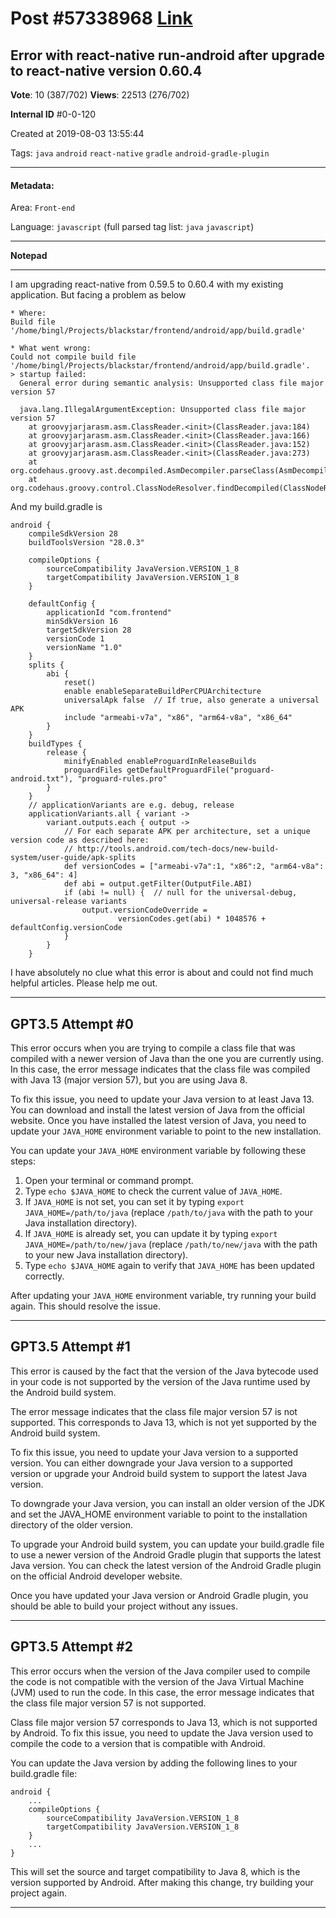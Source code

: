 
# Post \#57338968 [Link](https://stackoverflow.com/questions/57338968/)

## Error with react-native run-android after upgrade to react-native version 0.60.4

**Vote**: 10 (387/702) **Views**: 22513 (276/702) 

**Internal ID** \#0-0-120

Created at 2019-08-03 13:55:44

Tags: `java` `android` `react-native` `gradle` `android-gradle-plugin`

----------

#### Metadata:

Area: `Front-end`

Language: `javascript` (full parsed tag list: `java` `javascript`)

----------

**Notepad**


----------

I am upgrading react-native from 0.59.5 to 0.60.4 with my existing application. But facing a problem as below

```
* Where:
Build file '/home/bingl/Projects/blackstar/frontend/android/app/build.gradle'

* What went wrong:
Could not compile build file '/home/bingl/Projects/blackstar/frontend/android/app/build.gradle'.
> startup failed:
  General error during semantic analysis: Unsupported class file major version 57

  java.lang.IllegalArgumentException: Unsupported class file major version 57
    at groovyjarjarasm.asm.ClassReader.<init>(ClassReader.java:184)
    at groovyjarjarasm.asm.ClassReader.<init>(ClassReader.java:166)
    at groovyjarjarasm.asm.ClassReader.<init>(ClassReader.java:152)
    at groovyjarjarasm.asm.ClassReader.<init>(ClassReader.java:273)
    at org.codehaus.groovy.ast.decompiled.AsmDecompiler.parseClass(AsmDecompiler.java:81)
    at org.codehaus.groovy.control.ClassNodeResolver.findDecompiled(ClassNodeReso
```


And my build.gradle is 

```
android {
    compileSdkVersion 28
    buildToolsVersion "28.0.3"

    compileOptions {
        sourceCompatibility JavaVersion.VERSION_1_8
        targetCompatibility JavaVersion.VERSION_1_8
    }

    defaultConfig {
        applicationId "com.frontend"
        minSdkVersion 16
        targetSdkVersion 28
        versionCode 1
        versionName "1.0"
    }
    splits {
        abi {
            reset()
            enable enableSeparateBuildPerCPUArchitecture
            universalApk false  // If true, also generate a universal APK
            include "armeabi-v7a", "x86", "arm64-v8a", "x86_64"
        }
    }
    buildTypes {
        release {
            minifyEnabled enableProguardInReleaseBuilds
            proguardFiles getDefaultProguardFile("proguard-android.txt"), "proguard-rules.pro"
        }
    }
    // applicationVariants are e.g. debug, release
    applicationVariants.all { variant ->
        variant.outputs.each { output ->
            // For each separate APK per architecture, set a unique version code as described here:
            // http://tools.android.com/tech-docs/new-build-system/user-guide/apk-splits
            def versionCodes = ["armeabi-v7a":1, "x86":2, "arm64-v8a": 3, "x86_64": 4]
            def abi = output.getFilter(OutputFile.ABI)
            if (abi != null) {  // null for the universal-debug, universal-release variants
                output.versionCodeOverride =
                        versionCodes.get(abi) * 1048576 + defaultConfig.versionCode
            }
        }
    }
```


I have absolutely no clue what this error is about and could not find much helpful articles. Please help me out.


----------
        
## GPT3.5 Attempt \#0

This error occurs when you are trying to compile a class file that was compiled with a newer version of Java than the one you are currently using. In this case, the error message indicates that the class file was compiled with Java 13 (major version 57), but you are using Java 8.

To fix this issue, you need to update your Java version to at least Java 13. You can download and install the latest version of Java from the official website. Once you have installed the latest version of Java, you need to update your `JAVA_HOME` environment variable to point to the new installation.

You can update your `JAVA_HOME` environment variable by following these steps:

1. Open your terminal or command prompt.
2. Type `echo $JAVA_HOME` to check the current value of `JAVA_HOME`.
3. If `JAVA_HOME` is not set, you can set it by typing `export JAVA_HOME=/path/to/java` (replace `/path/to/java` with the path to your Java installation directory).
4. If `JAVA_HOME` is already set, you can update it by typing `export JAVA_HOME=/path/to/new/java` (replace `/path/to/new/java` with the path to your new Java installation directory).
5. Type `echo $JAVA_HOME` again to verify that `JAVA_HOME` has been updated correctly.

After updating your `JAVA_HOME` environment variable, try running your build again. This should resolve the issue.

--------

## GPT3.5 Attempt \#1

This error is caused by the fact that the version of the Java bytecode used in your code is not supported by the version of the Java runtime used by the Android build system. 

The error message indicates that the class file major version 57 is not supported. This corresponds to Java 13, which is not yet supported by the Android build system.

To fix this issue, you need to update your Java version to a supported version. You can either downgrade your Java version to a supported version or upgrade your Android build system to support the latest Java version.

To downgrade your Java version, you can install an older version of the JDK and set the JAVA_HOME environment variable to point to the installation directory of the older version.

To upgrade your Android build system, you can update your build.gradle file to use a newer version of the Android Gradle plugin that supports the latest Java version. You can check the latest version of the Android Gradle plugin on the official Android developer website.

Once you have updated your Java version or Android Gradle plugin, you should be able to build your project without any issues.

--------

## GPT3.5 Attempt \#2

This error occurs when the version of the Java compiler used to compile the code is not compatible with the version of the Java Virtual Machine (JVM) used to run the code. In this case, the error message indicates that the class file major version 57 is not supported.

Class file major version 57 corresponds to Java 13, which is not supported by Android. To fix this issue, you need to update the Java version used to compile the code to a version that is compatible with Android.

You can update the Java version by adding the following lines to your build.gradle file:

```
android {
    ...
    compileOptions {
        sourceCompatibility JavaVersion.VERSION_1_8
        targetCompatibility JavaVersion.VERSION_1_8
    }
    ...
}
```

This will set the source and target compatibility to Java 8, which is the version supported by Android. After making this change, try building your project again.

--------
